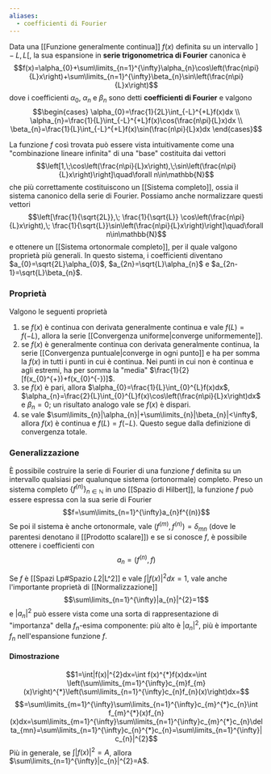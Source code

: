 ```yaml
---
aliases:
  - coefficienti di Fourier
---
```

Data una [[Funzione generalmente continua]] $f(x)$ definita su un intervallo $]-L,L[$, la sua espansione in **serie trigonometrica di Fourier** canonica è
$$f(x)=\alpha_{0}+\sum\limits_{n=1}^{\infty}\alpha_{n}\cos\left(\frac{n\pi}{L}x\right)+\sum\limits_{n=1}^{\infty}\beta_{n}\sin\left(\frac{n\pi}{L}x\right)$$
dove i coefficienti $\alpha_{0}$, $\alpha_{n}$ e $\beta_{n}$ sono detti **coefficienti di Fourier** e valgono
$$\begin{cases}
\alpha_{0}=\frac{1}{2L}\int_{-L}^{+L}f(x)dx \\
\alpha_{n}=\frac{1}{L}\int_{-L}^{+L}f(x)\cos(\frac{n\pi}{L}x)dx \\
\beta_{n}=\frac{1}{L}\int_{-L}^{+L}f(x)\sin(\frac{n\pi}{L}x)dx
\end{cases}$$

La funzione $f$ così trovata può essere vista intuitivamente come una "combinazione lineare infinita" di una "base" costituita dai vettori
$$\left[1,\;\cos\left(\frac{n\pi}{L}x\right),\;\sin\left(\frac{n\pi}{L}x\right)\right]\quad\forall n\in\mathbb{N}$$
che più correttamente costituiscono un [[Sistema completo]], ossia il sistema canonico della serie di Fourier. Possiamo anche normalizzare questi vettori
$$\left[\frac{1}{\sqrt{2L}},\; \frac{1}{\sqrt{L}} \cos\left(\frac{n\pi}{L}x\right),\; \frac{1}{\sqrt{L}}\sin\left(\frac{n\pi}{L}x\right)\right]\quad\forall n\in\mathbb{N}$$
e ottenere un [[Sistema ortonormale completo]], per il quale valgono proprietà più generali. In questo sistema, i coefficienti diventano $a_{0}=\sqrt{2L}\alpha_{0}$, $a_{2n}=\sqrt{L}\alpha_{n}$ e $a_{2n-1}=\sqrt{L}\beta_{n}$.
### Proprietà
Valgono le seguenti proprietà
1. se $f(x)$ è continua con derivata generalmente continua e vale $f(L)=f(-L)$, allora la serie [[Convergenza uniforme|converge uniformemente]].
2. se $f(x)$ è generalmente continua con derivata generalmente continua, la serie [[Convergenza puntuale|converge in ogni punto]] e ha per somma la $f(x)$ in tutti i punti in cui è continua. Nei punti in cui non è continua e agli estremi, ha per somma la "media" $\frac{1}{2}[f(x_{0}^{+})+f(x_{0}^{-})]$.
3. se $f(x)$ è pari, allora $\alpha_{0}=\frac{1}{L}\int_{0}^{L}f(x)dx$, $\alpha_{n}=\frac{2}{L}\int_{0}^{L}f(x)\cos\left(\frac{n\pi}{L}x\right)dx$ e $\beta_{n}=0$; un risultato analogo vale se $f(x)$ è dispari.
4. se vale $\sum\limits_{n}|\alpha_{n}|+\sum\limits_{n}|\beta_{n}|<\infty$, allora $f(x)$ è continua e $f(L)=f(-L)$. Questo segue dalla definizione di convergenza totale.
### Generalizzazione
È possibile costruire la serie di Fourier di una funzione $f$ definita su un intervallo qualsiasi per qualunque sistema (ortonormale) completo. Preso un sistema completo $\{f^{(n)}\}_{n\in\mathbb{N}}$ in uno [[Spazio di Hilbert]], la funzione $f$ può essere espressa con la sua serie di Fourier
$$f=\sum\limits_{n=1}^{\infty}a_{n}f^{(n)}$$
Se poi il sistema è anche ortonormale, vale $(f^{(m)}, f^{(n)})=\delta_{mn}$ (dove le parentesi denotano il [[Prodotto scalare]]) e se si conosce $f$, è possibile ottenere i coefficienti con
$$a_{n}=(f^{(n)},f)$$

Se $f$ è [[Spazi Lp#Spazio $L {2}$|L^2]] e vale $\int |f(x)|^{2}dx=1$, vale anche l'importante proprietà di [[Normalizzazione]]
$$\sum\limits_{n=1}^{\infty}|a_{n}|^{2}=1$$
e $|a_{n}|^{2}$ può essere vista come una sorta di rappresentazione di "importanza" della $f_{n}$-esima componente: più alto è $|a_{n}|^{2}$, più è importante $f_{n}$ nell'espansione funzione $f$.
#### Dimostrazione
$$1=\int|f(x)|^{2}dx=\int f(x)^{*}f(x)dx=\int \left(\sum\limits_{m=1}^{\infty}c_{m}f_{m}(x)\right)^{*}\left(\sum\limits_{n=1}^{\infty}c_{n}f_{n}(x)\right)dx=$$
$$=\sum\limits_{m=1}^{\infty}\sum\limits_{n=1}^{\infty}c_{m}^{*}c_{n}\int f_{m}^{*}(x)f_{n}(x)dx=\sum\limits_{m=1}^{\infty}\sum\limits_{n=1}^{\infty}c_{m}^{*}c_{n}\delta_{mn}=\sum\limits_{n=1}^{\infty}c_{n}^{*}c_{n}=\sum\limits_{n=1}^{\infty}|c_{n}|^{2}$$
Più in generale, se $\int |f(x)|^{2}=A$, allora $\sum\limits_{n=1}^{\infty}|c_{n}|^{2}=A$.